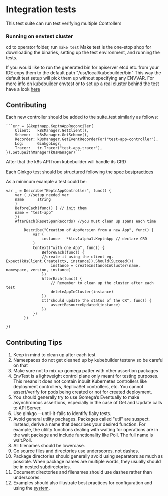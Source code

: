 # Integration tests
This test suite can run test verifying multiple Controllers

### Running on envtest cluster

cd to operator folder, run 
```make test```
Make test is the one-stop shop for downloading the binaries, setting up the test environment, and running the tests.

If you would like to run the generated bin for apiserver etcd etc. from your IDE copy them to the default path "/usr/local/kubebuilder/bin"
This way the default test setup will pick them up without specifying any ENVVAR.
For more info on kubebuilder envtest or to set up a real cluster behind the test have a look [here](https://book.kubebuilder.io/reference/envtest.html)

## Contributing

Each new controller should be added to the suite_test similarly as follows:

	```err = (&keptnapp.KeptnAppReconciler{
		Client:   k8sManager.GetClient(),
		Scheme:   k8sManager.GetScheme(),
		Recorder: k8sManager.GetEventRecorderFor("test-app-controller"),
		Log:      GinkgoLogr,
		Tracer:   tr.Tracer("test-app-tracer"),
	}).SetupWithManager(k8sManager)```
	
After that the k8s API from kubebuilder will handle its CRD 

Each Ginkgo test should be structured following the [spec bestpractices](https://onsi.github.io/ginkgo/#writing-specs)

As a minimum example a test could be:
```
var _ = Describe("KeptnAppController", func() {
    var ( //setup needed var
    name      string
    )
    BeforeEach(func() { // init them
    name = "test-app"
    })
    AfterEach(ResetSpanRecords) //you must clean up spans each time 
    
        Describe("Creation of AppVersion from a new App", func() {
            var (
                instance   *klcv1alpha1.KeptnApp // declare CRD
            )
            Context("with one App", func() {
                BeforeEach(func() {  
                //create it using the client eg. Expect(k8sClient.Create(ctx, instance)).Should(Succeed())
                    instance = createInstanceInCluster(name, namespace, version, instance)
                })
                AfterEach(func() {
                    // Remember to clean up the cluster after each test
                    deleteAppInCluster(instance)
                })
                It("should update the status of the CR", func() {
                    assertResourceUpdated(instance)
                })
            })
        })

})
```


## Contributing Tips

1. Keep in mind to clean up after each test
2. Namespaces do not get cleaned up by kubebuilder testenv so be careful on that
3. Make sure not to mix up gomega patter with other assertion packages
4. EnvTest is a lightweight control plane only meant for testing purposes. This means it does not contain inbuilt Kubernetes controllers like deployment controllers, ReplicaSet controllers, etc. You cannot assert/verify for pods being created or not for created deployment. 
5. You should generally try to use Gomega’s Eventually to make asynchronous assertions, especially in the case of Get and Update calls to API Server.
6. Use ginkgo --until-it-fails to identify flaky tests.
7. Avoid general utility packages. Packages called "util" are suspect. Instead, derive a name that describes your desired function. For example, the utility functions dealing with waiting for operations are in the wait package and include functionality like Poll. The full name is wait.Poll.
8. All filenames should be lowercase. 
9. Go source files and directories use underscores, not dashes.
10. Package directories should generally avoid using separators as much as possible. When package names are multiple words, they usually should be in nested subdirectories. 
11. Document directories and filenames should use dashes rather than underscores. 
12. Examples should also illustrate best practices for configuration and using the [system](https://kubernetes.io/docs/concepts/configuration/overview/).

